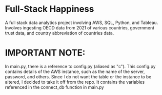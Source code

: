 # Full-Stack Happiness
A full stack data analytics project involving AWS, SQL, Python, and Tableau. Involves ingesting OECD data from 2021 of various countries, government trust data, and country abbreviation of countries data.

# IMPORTANT NOTE:
In main.py, there is a reference to config.py (aliased as "c"). This config.py contains details of the AWS instance, such as the name of the server, password, and others. Since I do not want the table or the instance to be altered, I decided to take it off from the repo. It contains the variables referenced in the connect_db function in main.py


